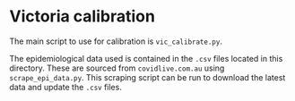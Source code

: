 # Victoria calibration

The main script to use for calibration is `vic_calibrate.py`.

The epidemiological data used is contained in the `.csv` files located in this directory. These are sourced from
`covidlive.com.au` using `scrape_epi_data.py`. This scraping script can be run to download the latest data and
update the `.csv` files. 
